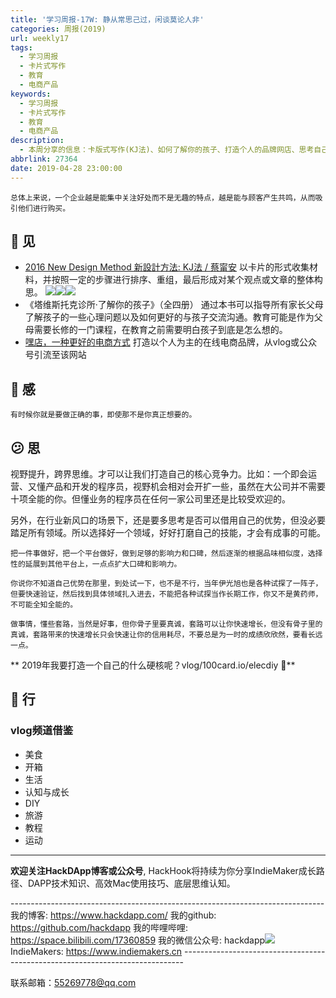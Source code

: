 ```yaml
---
title: '学习周报-17W: 静从常思己过，闲谈莫论人非'
categories: 周报(2019)
url: weekly17
tags:
  - 学习周报
  - 卡片式写作
  - 教育
  - 电商产品
keywords:
  - 学习周报
  - 卡片式写作
  - 教育
  - 电商产品
description:
  - 本周分享的信息：卡版式写作(KJ法)、如何了解你的孩子、打造个人的品牌网店、思考自己将来的核心竞争力等等。
abbrlink: 27364
date: 2019-04-28 23:00:00
---
```


```
总体上来说，一个企业越是能集中关注好处而不是无趣的特点，越是能与顾客产生共鸣，从而吸引他们进行购买。

```

## 👀️ 见
- [2016 New Design Method 新設計方法: KJ法 / 蔡甯安](http://newdesignmethod.blogspot.com/2012/04/b9934012kj.html)
  以卡片的形式收集材料，并按照一定的步骤进行排序、重组，最后形成对某个观点或文章的整体构思。
  ![](http://cdn.hackdapp.com/2019-04-30-095648.jpg)![](http://cdn.hackdapp.com/2019-04-30-095700.jpg)![](http://cdn.hackdapp.com/2019-04-30-095718.jpg)
- 《塔维斯托克诊所·了解你的孩子》（全四册）
  通过本书可以指导所有家长父母了解孩子的一些心理问题以及如何更好的与孩子交流沟通。教育可能是作为父母需要长修的一门课程，在教育之前需要明白孩子到底是怎么想的。
- [嘿店，一种更好的电商方式](https://www.heidianer.com/)
  打造以个人为主的在线电商品牌，从vlog或公众号引流至该网站


## 🌱 感

```
有时候你就是要做正确的事，即使那不是你真正想要的。
```

## 😕️ 思

视野提升，跨界思维。才可以让我们打造自己的核心竞争力。比如：一个即会运营、又懂产品和开发的程序员，视野机会相对会开扩一些，虽然在大公司并不需要十项全能的你。但懂业务的程序员在任何一家公司里还是比较受欢迎的。

另外，在行业新风口的场景下，还是要多思考是否可以借用自己的优势，但没必要踏足所有领域。所以选择好一个领域，好好打磨自己的技能，才会有成事的可能。

```
把一件事做好，把一个平台做好，做到足够的影响力和口碑，然后逐渐的根据品味相似度，选择性的延展到其他平台上，一点点扩大口碑和影响力。

你说你不知道自己优势在那里，到处试一下，也不是不行，当年伊光旭也是各种试探了一阵子，但要快速验证，然后找到具体领域扎入进去，不能把各种试探当作长期工作，你又不是黄药师，不可能全知全能的。

做事情，懂些套路，当然是好事，但你骨子里要真诚，套路可以让你快速增长，但没有骨子里的真诚，套路带来的快速增长只会快速让你的信用耗尽，不要总是为一时的成绩欣欣然，要看长远一点。
```

** 2019年我要打造一个自己的什么硬核呢？vlog/100card.io/elecdiy 🤔️**



## 👟 行
### vlog频道借鉴
- 美食
- 开箱
- 生活
- 认知与成长
- DIY
- 旅游
- 教程
- 运动


------------------------------------------------------------------------------------------------------------

**欢迎关注HackDApp博客或公众号**, HackHook将持续为你分享IndieMaker成长路径、DAPP技术知识、高效Mac使用技巧、底层思维认知。

\-\-\-\-\-\-\-\-\-\-\-\-\-\-\-\-\-\-\-\-\-\-\-\-\-\-\-\-\-\-\-\-\-\-\-\-\-\-\-\-\-\-\-\-\-\-\-\-\-\-\-\-\-\-\-\-\-\-\-\-\-\-\-\-\-\-\-\-\-\-\-\-\-\-\-\-\-\-
我的博客:     https://www.hackdapp.com/
我的github:   https://github.com/hackdapp
我的哔哩哔哩:   https://space.bilibili.com/17360859
我的微信公众号: hackdapp![](http://cdn.hackdapp.com/2019-04-03-mysign.jpg)
IndieMakers:  https://www.indiemakers.cn
\-\-\-\-\-\-\-\-\-\-\-\-\-\-\-\-\-\-\-\-\-\-\-\-\-\-\-\-\-\-\-\-\-\-\-\-\-\-\-\-\-\-\-\-\-\-\-\-\-\-\-\-\-\-\-\-\-\-\-\-\-\-\-\-\-\-\-\-\-\-\-\-\-\-\-\-\-\-

联系邮箱：55269778@qq.com
